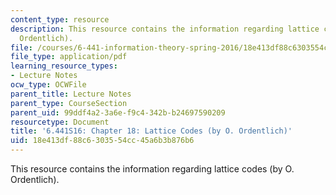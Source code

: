 ```yaml
---
content_type: resource
description: This resource contains the information regarding lattice codes (by O.
  Ordentlich).
file: /courses/6-441-information-theory-spring-2016/18e413df88c6303554cc45a6b3b876b6_MIT6_441S16_chapter_18.pdf
file_type: application/pdf
learning_resource_types:
- Lecture Notes
ocw_type: OCWFile
parent_title: Lecture Notes
parent_type: CourseSection
parent_uid: 99ddf4a2-3a6e-f9c4-342b-b24697590209
resourcetype: Document
title: '6.441S16: Chapter 18: Lattice Codes (by O. Ordentlich)'
uid: 18e413df-88c6-3035-54cc-45a6b3b876b6
---
```

This resource contains the information regarding lattice codes (by O. Ordentlich).


